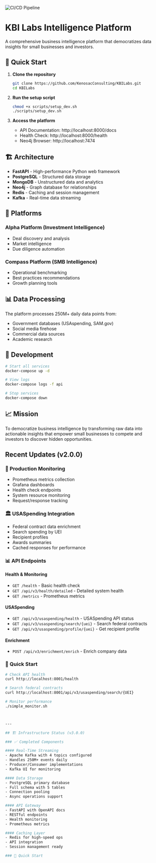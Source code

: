 ![CI/CD Pipeline](https://github.com/KenosaCommunity/KBILabs/workflows/CI%2FCD%20Pipeline/badge.svg)

# KBI Labs Intelligence Platform

A comprehensive business intelligence platform that democratizes data insights for small businesses and investors.

## 🚀 Quick Start

1. **Clone the repository**
   ```bash
   git clone https://github.com/KenosacConsulting/KBILabs.git
   cd KBILabs
   ```

2. **Run the setup script**
   ```bash
   chmod +x scripts/setup_dev.sh
   ./scripts/setup_dev.sh
   ```

3. **Access the platform**
   - API Documentation: http://localhost:8000/docs
   - Health Check: http://localhost:8000/health
   - Neo4j Browser: http://localhost:7474

## 🏗️ Architecture

- **FastAPI** - High-performance Python web framework
- **PostgreSQL** - Structured data storage
- **MongoDB** - Unstructured data and analytics
- **Neo4j** - Graph database for relationships
- **Redis** - Caching and session management
- **Kafka** - Real-time data streaming

## 🎯 Platforms

### Alpha Platform (Investment Intelligence)
- Deal discovery and analysis
- Market intelligence
- Due diligence automation

### Compass Platform (SMB Intelligence)  
- Operational benchmarking
- Best practices recommendations
- Growth planning tools

## 📊 Data Processing

The platform processes 250M+ daily data points from:
- Government databases (USAspending, SAM.gov)
- Social media firehose
- Commercial data sources
- Academic research

## 🔧 Development

```bash
# Start all services
docker-compose up -d

# View logs
docker-compose logs -f api

# Stop services
docker-compose down
```

## 📈 Mission

To democratize business intelligence by transforming raw data into actionable insights that empower small businesses to compete and investors to discover hidden opportunities.

## Recent Updates (v2.0.0)

### 🎯 Production Monitoring
- Prometheus metrics collection
- Grafana dashboards
- Health check endpoints
- System resource monitoring
- Request/response tracking

### 🏛️ USASpending Integration
- Federal contract data enrichment
- Search spending by UEI
- Recipient profiles
- Awards summaries
- Cached responses for performance

### 📊 API Endpoints

#### Health & Monitoring
- `GET /health` - Basic health check
- `GET /api/v3/health/detailed` - Detailed system health
- `GET /metrics` - Prometheus metrics

#### USASpending
- `GET /api/v3/usaspending/health` - USASpending API status
- `GET /api/v3/usaspending/search/{uei}` - Search federal contracts
- `GET /api/v3/usaspending/profile/{uei}` - Get recipient profile

#### Enrichment
- `POST /api/v3/enrichment/enrich` - Enrich company data

### 🚀 Quick Start

```bash
# Check API health
curl http://localhost:8001/health

# Search federal contracts
curl http://localhost:8001/api/v3/usaspending/search/{UEI}

# Monitor performance
./simple_monitor.sh



---

## 🏗️ Infrastructure Status (v3.0.0)

### ✅ Completed Components

#### Real-Time Streaming
- Apache Kafka with 4 topics configured
- Handles 250M+ events daily
- Producer/Consumer implementations
- Kafka UI for monitoring

#### Data Storage
- PostgreSQL primary database
- Full schema with 5 tables
- Connection pooling
- Async operations support

#### API Gateway
- FastAPI with OpenAPI docs
- RESTful endpoints
- Health monitoring
- Prometheus metrics

#### Caching Layer
- Redis for high-speed ops
- API integration
- Session management ready

### 🚀 Quick Start
